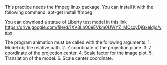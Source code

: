 This practice needs the ffmpeg linux package. You can install it with the following command:
apt-get install ffmpeg

You can download a statue of Liberty test model in this link https://drive.google.com/file/d/1XV3Lh00eEVkm0UWYZ_MCcxyDjGxeldjo/view

The program animation must be called with the following arguments:
	1. Model obj file relative path.
	2. Z coordinate of the projection plane.
	3. Z coordinate of the projection center.
	4. Scale factor for the image plot.
	5. Translation of the model.
	6. Scale center coordinate.